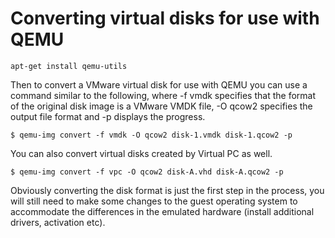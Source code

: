 # Converting virtual disks for use with QEMU

```
apt-get install qemu-utils
```

Then to convert a VMware virtual disk for use with QEMU you can use a command similar to the following, where  -f vmdk  specifies that the format of the original disk image is a VMware VMDK file,  -O qcow2  specifies the output file format and  -p  displays the progress.
```
$ qemu-img convert -f vmdk -O qcow2 disk-1.vmdk disk-1.qcow2 -p
```

You can also convert virtual disks created by Virtual PC as well.
```
$ qemu-img convert -f vpc -O qcow2 disk-A.vhd disk-A.qcow2 -p  
```

Obviously converting the disk format is just the first step in the process, you will still need to make some changes to the guest operating system to accommodate the differences in the emulated hardware (install additional drivers, activation etc).
